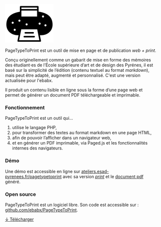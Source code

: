![patata](images/pttp.svg)

PageTypeToPrint est un outil de mise en page et de publication _web + print_.

Conçu originellement comme un gabarit de mise en forme des mémoires des étudiant⋅es de l’École supérieure d’art et de design des Pyrénes, il est basé sur la simplicité de l’édition (contenu textuel au format *markdown*), mais peut être adapté, augmenté et personnalisé.
C'est une version actualisée pour l'ebabx.

Il produit un contenu lisible en ligne sous la forme d’une page web et permet de générer un document PDF téléchargeable et imprimable.

### Fonctionnement

PageTypeToPrint est un outil qui…

1. utilise le langage PHP,
1. pour transformer des textes au format markdown en une page HTML, 
1. afin de pouvoir l’afficher dans un navigateur web, 
1. et en générer un PDF imprimable, via Paged.js et les fonctionnalités internes des navigateurs.


### Démo

Une démo est accessible en ligne sur [ateliers.esad-pyrenees.fr/pagetypetoprint](https://ateliers.esad-pyrenees.fr/pagetypetoprint/) avec sa version [_print_](https://ateliers.esad-pyrenees.fr/pagetypetoprint/esadpyrenees/?print) et le [document pdf](https://ateliers.esad-pyrenees.fr/pagetypetoprint/esadpyrenees/document.pdf) généré. 

### Open source

PageTypeToPrint est un logiciel libre. Son code est accessible sur : [github.com/ebabx/PageTypeToPrint](https://github.com/ebabx/PageTypeToPrint/).

<a class="bigbutton" href="https://github.com/ebabx/PageTypeToPrint/zipball/main/">↓ Télécharger </a> 
